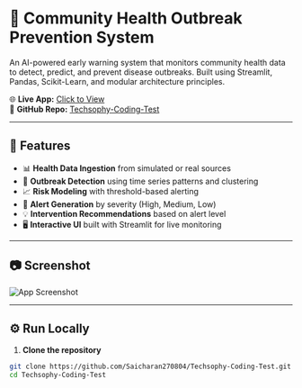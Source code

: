 # 🏥 Community Health Outbreak Prevention System

An AI-powered early warning system that monitors community health data to detect, predict, and prevent disease outbreaks. Built using Streamlit, Pandas, Scikit-Learn, and modular architecture principles.

🌐 **Live App:** [Click to View](https://techsophy-coding-test.streamlit.app)  
📁 **GitHub Repo:** [Techsophy-Coding-Test](https://github.com/Saicharan270804/Techsophy-Coding-Test)

---

## 🚀 Features

- 📊 **Health Data Ingestion** from simulated or real sources
- 🧠 **Outbreak Detection** using time series patterns and clustering
- 📈 **Risk Modeling** with threshold-based alerting
- 🚨 **Alert Generation** by severity (High, Medium, Low)
- 💡 **Intervention Recommendations** based on alert level
- 🖥️ **Interactive UI** built with Streamlit for live monitoring

---

## 📷 Screenshot

![App Screenshot](screenshot.png)

---

## ⚙️ Run Locally

1. **Clone the repository**

```bash
git clone https://github.com/Saicharan270804/Techsophy-Coding-Test.git
cd Techsophy-Coding-Test
